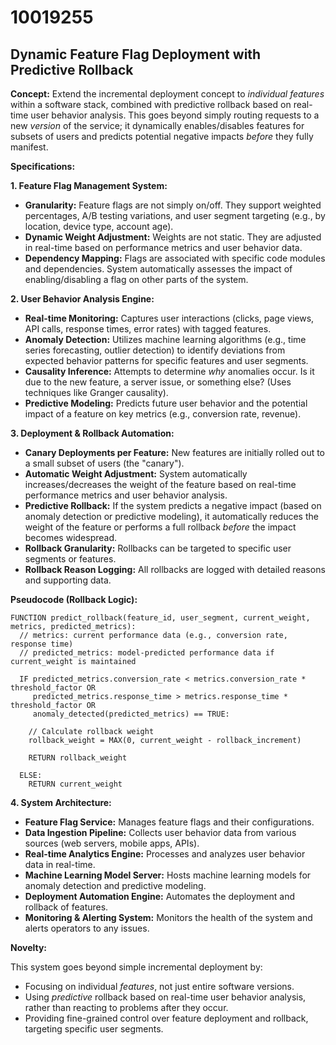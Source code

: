 # 10019255

## Dynamic Feature Flag Deployment with Predictive Rollback

**Concept:** Extend the incremental deployment concept to *individual features* within a software stack, combined with predictive rollback based on real-time user behavior analysis. This goes beyond simply routing requests to a new *version* of the service; it dynamically enables/disables features for subsets of users and predicts potential negative impacts *before* they fully manifest.

**Specifications:**

**1. Feature Flag Management System:**

*   **Granularity:** Feature flags are not simply on/off. They support weighted percentages, A/B testing variations, and user segment targeting (e.g., by location, device type, account age).
*   **Dynamic Weight Adjustment:** Weights are not static. They are adjusted in real-time based on performance metrics and user behavior data.
*   **Dependency Mapping:** Flags are associated with specific code modules and dependencies. System automatically assesses the impact of enabling/disabling a flag on other parts of the system.

**2. User Behavior Analysis Engine:**

*   **Real-time Monitoring:** Captures user interactions (clicks, page views, API calls, response times, error rates) with tagged features.
*   **Anomaly Detection:** Utilizes machine learning algorithms (e.g., time series forecasting, outlier detection) to identify deviations from expected behavior patterns for specific features and user segments.
*   **Causality Inference:** Attempts to determine *why* anomalies occur. Is it due to the new feature, a server issue, or something else? (Uses techniques like Granger causality).
*   **Predictive Modeling:** Predicts future user behavior and the potential impact of a feature on key metrics (e.g., conversion rate, revenue).

**3. Deployment & Rollback Automation:**

*   **Canary Deployments per Feature:** New features are initially rolled out to a small subset of users (the "canary").
*   **Automatic Weight Adjustment:** System automatically increases/decreases the weight of the feature based on real-time performance metrics and user behavior analysis.
*   **Predictive Rollback:** If the system predicts a negative impact (based on anomaly detection or predictive modeling), it automatically reduces the weight of the feature or performs a full rollback *before* the impact becomes widespread.
*   **Rollback Granularity:** Rollbacks can be targeted to specific user segments or features.
*   **Rollback Reason Logging:** All rollbacks are logged with detailed reasons and supporting data.

**Pseudocode (Rollback Logic):**

```
FUNCTION predict_rollback(feature_id, user_segment, current_weight, metrics, predicted_metrics):
  // metrics: current performance data (e.g., conversion rate, response time)
  // predicted_metrics: model-predicted performance data if current_weight is maintained

  IF predicted_metrics.conversion_rate < metrics.conversion_rate * threshold_factor OR
     predicted_metrics.response_time > metrics.response_time * threshold_factor OR
     anomaly_detected(predicted_metrics) == TRUE:

    // Calculate rollback weight
    rollback_weight = MAX(0, current_weight - rollback_increment)

    RETURN rollback_weight

  ELSE:
    RETURN current_weight
```

**4. System Architecture:**

*   **Feature Flag Service:** Manages feature flags and their configurations.
*   **Data Ingestion Pipeline:** Collects user behavior data from various sources (web servers, mobile apps, APIs).
*   **Real-time Analytics Engine:** Processes and analyzes user behavior data in real-time.
*   **Machine Learning Model Server:** Hosts machine learning models for anomaly detection and predictive modeling.
*   **Deployment Automation Engine:** Automates the deployment and rollback of features.
*   **Monitoring & Alerting System:** Monitors the health of the system and alerts operators to any issues.

**Novelty:**

This system goes beyond simple incremental deployment by:

*   Focusing on individual *features*, not just entire software versions.
*   Using *predictive* rollback based on real-time user behavior analysis, rather than reacting to problems after they occur.
*   Providing fine-grained control over feature deployment and rollback, targeting specific user segments.
